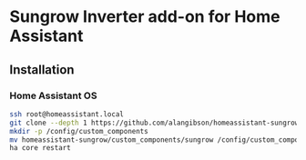 # Sungrow Inverter add-on for Home Assistant

## Installation

### Home Assistant OS

```bash
ssh root@homeassistant.local
git clone --depth 1 https://github.com/alangibson/homeassistant-sungrow.git
mkdir -p /config/custom_components
mv homeassistant-sungrow/custom_components/sungrow /config/custom_components/
ha core restart
```
